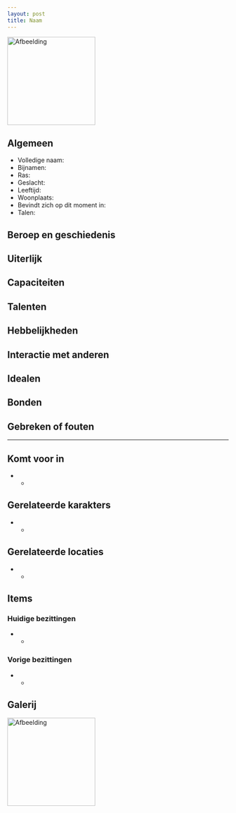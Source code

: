 ```yaml
---
layout: post
title: Naam
---
```


<img src="../images/" alt="Afbeelding" width=200>

## Algemeen
* Volledige naam:
* Bijnamen:
* Ras:
* Geslacht:
* Leeftijd:
* Woonplaats:
* Bevindt zich op dit moment in:
* Talen:

## Beroep en geschiedenis


## Uiterlijk


## Capaciteiten


## Talenten


## Hebbelijkheden


## Interactie met anderen


## Idealen


## Bonden


## Gebreken of fouten


---

## Komt voor in
* -

## Gerelateerde karakters
* -

## Gerelateerde locaties
* -

## Items

### Huidige bezittingen
* -

### Vorige bezittingen
* -

## Galerij
<img src="../images/" alt="Afbeelding" width=200>